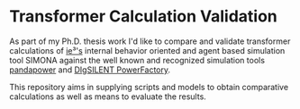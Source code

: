 # Transformer Calculation Validation

As part of my Ph.D. thesis work I'd like to compare and validate transformer calculations
of [ie³'s](https://github.com/ie3-institute) internal behavior oriented and agent based simulation tool SIMONA against
the well known and recognized simulation tools [pandapower](https://github.com/e2nIEE/pandapower)
and [DIgSILENT PowerFactory](https://www.digsilent.de/en/powerfactory.html).

This repository aims in supplying scripts and models to obtain comparative calculations as well as means to evaluate the
results.
